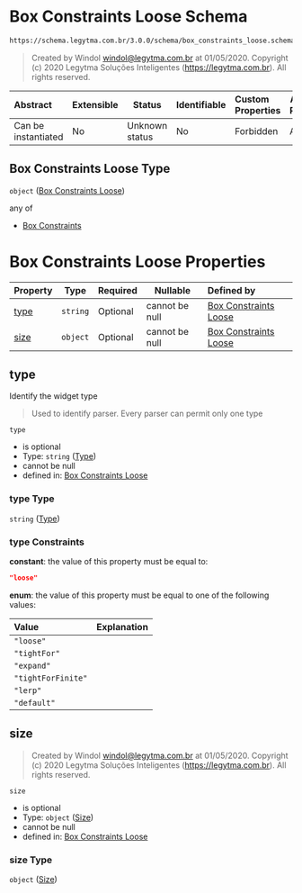 # Box Constraints Loose Schema

```txt
https://schema.legytma.com.br/3.0.0/schema/box_constraints_loose.schema.json
```




> Created by Windol [windol@legytma.com.br](mailto:windol@legytma.com.br) at 01/05/2020.
> Copyright (c) 2020 Legytma Soluções Inteligentes (<https://legytma.com.br>). All rights reserved.
>

| Abstract            | Extensible | Status         | Identifiable | Custom Properties | Additional Properties | Access Restrictions | Defined In                                                                                              |
| :------------------ | ---------- | -------------- | ------------ | :---------------- | --------------------- | ------------------- | ------------------------------------------------------------------------------------------------------- |
| Can be instantiated | No         | Unknown status | No           | Forbidden         | Allowed               | none                | [box_constraints_loose.schema.json](../schema/box_constraints_loose.schema.json) |

## Box Constraints Loose Type

`object` ([Box Constraints Loose](box_constraints_loose.md))

any of

-   [Box Constraints](box_constraints_default-anyof-box-constraints.md)

# Box Constraints Loose Properties

| Property      | Type     | Required | Nullable       | Defined by                                                                                                                                                             |
| :------------ | -------- | -------- | -------------- | :--------------------------------------------------------------------------------------------------------------------------------------------------------------------- |
| [type](#type) | `string` | Optional | cannot be null | [Box Constraints Loose](box_constraints_loose-properties-type.md) |
| [size](#size) | `object` | Optional | cannot be null | [Box Constraints Loose](box_constraints_loose-properties-size.md)                  |

## type

Identify the widget type


> Used to identify parser. Every parser can permit only one type
>

`type`

-   is optional
-   Type: `string` ([Type](box_constraints_loose-properties-type.md))
-   cannot be null
-   defined in: [Box Constraints Loose](box_constraints_loose-properties-type.md)

### type Type

`string` ([Type](box_constraints_loose-properties-type.md))

### type Constraints

**constant**: the value of this property must be equal to:

```json
"loose"
```

**enum**: the value of this property must be equal to one of the following values:

| Value              | Explanation |
| :----------------- | ----------- |
| `"loose"`          |             |
| `"tightFor"`       |             |
| `"expand"`         |             |
| `"tightForFinite"` |             |
| `"lerp"`           |             |
| `"default"`        |             |

## size




> Created by Windol [windol@legytma.com.br](mailto:windol@legytma.com.br) at 01/05/2020.
> Copyright (c) 2020 Legytma Soluções Inteligentes (<https://legytma.com.br>). All rights reserved.
>

`size`

-   is optional
-   Type: `object` ([Size](box_constraints_loose-properties-size.md))
-   cannot be null
-   defined in: [Box Constraints Loose](box_constraints_loose-properties-size.md)

### size Type

`object` ([Size](box_constraints_loose-properties-size.md))

